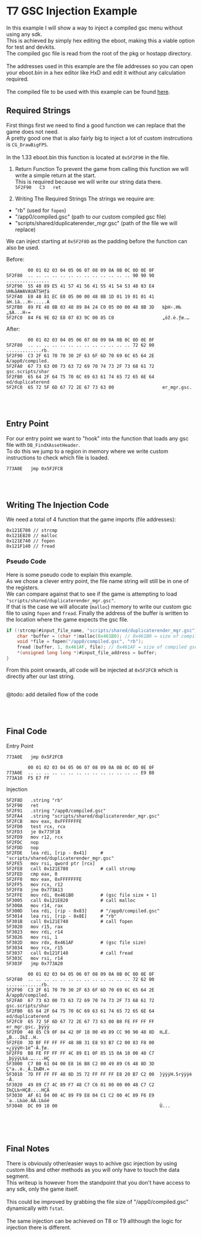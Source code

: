 # T7 GSC Injection Example

In this example I will show a way to inject a compiled gsc menu without using any sdk.<br>
This is achieved by simply hex editing the eboot, making this a viable option for test and devkits.<br>
The compiled gsc file is read from the root of the pkg or hostapp directory.<br><br>
The addresses used in this example are the file addresses so you can open your eboot.bin in a hex editor like HxD and edit it without any calculation required.
<br><br>
The compiled file to be used with this example can be found [here](https://github.com/DeathRGH/TX-GSC/blob/master/compiled.gsc).


## Required Strings
First things first we need to find a good function we can replace that the game does not need.<br>
A pretty good one that is also fairly big to inject a lot of custom instrcutions is `CG_DrawBigFPS`.<br>
<br>
In the 1.33 eboot.bin this function is located at `0x5F2F90` in the file.

1. Return Function
To prevent the game from calling this function we will write a simple return at the start.<br>
This is required because we will write our string data there.<br>
`5F2F90   C3   ret`

2. Writing The Required Strings
The strings we require are:
- "rb" (used for `fopen`)
- "/app0/compiled.gsc" (path to our custom compiled gsc file)
- "scripts/shared/duplicaterender_mgr.gsc" (path of the file we will replace)

We can inject starting at `0x5F2F8D` as the padding before the function can also be used.

Before:
```
        00 01 02 03 04 05 06 07 08 09 0A 0B 0C 0D 0E 0F
5F2F80  .. .. .. .. .. .. .. .. .. .. .. .. .. 90 90 90   ................
5F2F90  55 48 89 E5 41 57 41 56 41 55 41 54 53 48 83 E4   UH‰åAWAVAUATSHƒä
5F2FA0  E0 48 81 EC E0 05 00 00 48 8B 1D 01 19 01 01 41   àH.ìà...H‹.....A
5F2FB0  89 FE 48 8B 03 48 89 84 24 C0 05 00 00 48 8B 3D   ‰þH‹.H‰„$À...H‹=
5F2FC0  84 F6 9E 02 E8 07 83 9C 00 85 C0                  „öž.è.ƒœ.…
```

After:
```
        00 01 02 03 04 05 06 07 08 09 0A 0B 0C 0D 0E 0F
5F2F80  .. .. .. .. .. .. .. .. .. .. .. .. .. 72 62 00   .............rb.
5F2F90  C3 2F 61 70 70 30 2F 63 6F 6D 70 69 6C 65 64 2E   Ã/app0/compiled.
5F2FA0  67 73 63 00 73 63 72 69 70 74 73 2F 73 68 61 72   gsc.scripts/shar
5F2FB0  65 64 2F 64 75 70 6C 69 63 61 74 65 72 65 6E 64   ed/duplicaterend
5F2FC0  65 72 5F 6D 67 72 2E 67 73 63 00                  er_mgr.gsc.
```

<br><br>

## Entry Point
For our entry point we want to "hook" into the function that loads any gsc file with `DB_FindXAssetHeader`.<br>
To do this we jump to a region in memory where we write custom instructions to check which file is loaded.

```
773A0E   jmp 0x5F2FCB
```

<br><br>

## Writing The Injection Code

We need a total of 4 function that the game imports (file addresses):
```
0x121E780 // strcmp
0x121E820 // malloc
0x121E740 // fopen
0x121F140 // fread
```

### Pseudo Code
Here is some pseudo code to explain this example.<br>
As we chose a clever entry point, the file name string will still be in one of the registers.<br>
We can compare against that to see if the game is attempting to load `"scripts/shared/duplicaterender_mgr.gsc"`.<br>
If that is the case we will allocate (`malloc`) memory to write our custom gsc file to using `fopen` and `fread`.
Finally the address of the buffer is written to the location where the game expects the gsc file.
```c
if (!strcmp(#input_file_name, "scripts/shared/duplicaterender_mgr.gsc")) {
    char *buffer = (char *)malloc(0x461B0); // 0x461B0 = size of compiled gsc file + 1
    void *file = fopen("/app0/compiled.gsc", "rb");
    fread (buffer, 1, 0x461AF, file); // 0x461AF = size of compiled gsc file
    *(unsigned long long *)#input_file_address = buffer;
}
```

From this point onwards, all code will be injected at `0x5F2FCB` which is directly after our last string.<br><br>



@todo: add detailed flow of the code



<br><br>

## Final Code
Entry Point
```
773A0E   jmp 0x5F2FCB
```
```
        00 01 02 03 04 05 06 07 08 09 0A 0B 0C 0D 0E 0F
773A0E  .. .. .. .. .. .. .. .. .. .. .. .. .. .. E9 B8
773A10  F5 E7 FF
```
Injection
```
5F2F8D   .string "rb"
5F2F90   ret
5F2F91   .string "/app0/compiled.gsc"
5F2FA4   .string "scripts/shared/duplicaterender_mgr.gsc"
5F2FCB   mov eax, 0xFFFFFFFE
5F2FD0   test rcx, rcx
5F2FD3   je 0x773F1B
5F2FD9   mov r12, rcx
5F2FDC   nop
5F2FDD   nop
5F2FDE   lea rdi, [rip - 0x41]     # "scripts/shared/duplicaterender_mgr.gsc"
5F2FE5   mov rsi, qword ptr [rcx]
5F2FE8   call 0x121E780            # call strcmp
5F2FED   cmp eax, 0
5F2FF0   mov eax, 0xFFFFFFFE
5F2FF5   mov rcx, r12
5F2FF8   jne 0x773A13
5F2FFE   mov rdi, 0x461B0          # (gsc file size + 1)
5F3005   call 0x121E820            # call malloc
5F300A   mov r14, rax
5F300D   lea rdi, [rip - 0x83]     # "/app0/compiled.gsc"
5F3014   lea rsi, [rip - 0x8E]     # "rb"
5F301B   call 0x121E740            # call fopen
5F3020   mov r15, rax
5F3023   mov rdi, r14
5F3026   mov rsi, 1
5F302D   mov rdx, 0x461AF          # (gsc file size)
5F3034   mov rcx, r15
5F3037   call 0x121F140            # call fread
5F303C   mov rsi, r14
5F303F   jmp 0x773A20
```
```
        00 01 02 03 04 05 06 07 08 09 0A 0B 0C 0D 0E 0F
5F2F80  .. .. .. .. .. .. .. .. .. .. .. .. .. 72 62 00  .............rb.
5F2F90  C3 2F 61 70 70 30 2F 63 6F 6D 70 69 6C 65 64 2E  Ã/app0/compiled.
5F2FA0  67 73 63 00 73 63 72 69 70 74 73 2F 73 68 61 72  gsc.scripts/shar
5F2FB0  65 64 2F 64 75 70 6C 69 63 61 74 65 72 65 6E 64  ed/duplicaterend
5F2FC0  65 72 5F 6D 67 72 2E 67 73 63 00 B8 FE FF FF FF  er_mgr.gsc.¸þÿÿÿ
5F2FD0  48 85 C9 0F 84 42 0F 18 00 49 89 CC 90 90 48 8D  H…É.„B...I‰Ì..H.
5F2FE0  3D BF FF FF FF 48 8B 31 E8 93 B7 C2 00 83 F8 00  =¿ÿÿÿH‹1è“·Â.ƒø.
5F2FF0  B8 FE FF FF FF 4C 89 E1 0F 85 15 0A 18 00 48 C7  ¸þÿÿÿL‰á.…....HÇ
5F3000  C7 B0 61 04 00 E8 16 B8 C2 00 49 89 C6 48 8D 3D  Ç°a..è.¸Â.I‰ÆH.=
5F3010  7D FF FF FF 48 8D 35 72 FF FF FF E8 20 B7 C2 00  }ÿÿÿH.5rÿÿÿè ·Â.
5F3020  49 89 C7 4C 89 F7 48 C7 C6 01 00 00 00 48 C7 C2  I‰ÇL‰÷HÇÆ....HÇÂ
5F3030  AF 61 04 00 4C 89 F9 E8 04 C1 C2 00 4C 89 F6 E9  ¯a..L‰ùè.ÁÂ.L‰öé
5F3040  DC 09 18 00                                      Ü...

```


<br><br><br>
## Final Notes
There is obviously other/easier ways to achive gsc injection by using custom libs and other methods as you will only have to touch the data segment.<br>
This writeup is however from the standpoint that you don't have access to any sdk, only the game itself.<br><br>
This could be improved by grabbing the file size of "/app0/compiled.gsc" dynamically with `fstat`.<br><br>
The same injection can be achieved on T8 or T9 allthough the logic for injection there is different.

